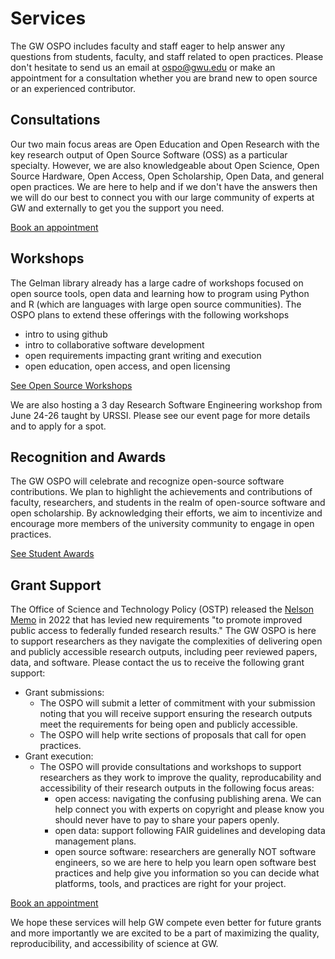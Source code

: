# Services
The GW OSPO includes faculty and staff eager to help answer any questions from students, faculty, and staff related to open practices.  Please don't hesitate to send us an email at ospo@gwu.edu or make an appointment for a consultation whether you are brand new to open source or an experienced contributor.  

## Consultations
Our two main focus areas are Open Education and Open Research with the key research output of Open Source Software (OSS) as a particular specialty.  However, we are also knowledgeable about Open Science, Open Source Hardware, Open Access, Open Scholarship, Open Data, and general open practices.  We are here to help and if we don't have the answers then we will do our best to connect you with our large community of experts at GW and externally to get you the support you need. 

[Book an appointment](https://calendly.com/david-lippert/30min)

## Workshops
The Gelman library already has a large cadre of workshops focused on open source tools, open data and learning how to program using Python and R (which are languages with large open source communities).  The OSPO plans to extend these offerings with the following workshops
 - intro to using github
 - intro to collaborative software development
 - open requirements impacting grant writing and execution
 - open education, open access, and open licensing

[See Open Source Workshops](https://library.gwu.edu/events?terms=open%20source)

 We are also hosting a 3 day Research Software Engineering workshop from June 24-26 taught by URSSI.  Please see our event page for more details and to apply for a spot.

## Recognition and Awards
The GW OSPO will celebrate and recognize open-source software contributions.  We plan to highlight the achievements and contributions of faculty, researchers, and students in the realm of open-source software and open scholarship. By acknowledging their efforts, we aim to incentivize and encourage more members of the university community to engage in open practices.

[See Student Awards](student_awards.md)

## Grant Support
The Office of Science and Technology Policy (OSTP) released the [Nelson Memo](https://www.whitehouse.gov/wp-content/uploads/2022/08/08-2022-OSTP-Public-access-Memo.pdf) in 2022 that has levied new requirements "to promote improved public access to federally funded research results."  The GW OSPO is here to support researchers as they navigate the complexities of delivering open and publicly accessible research outputs, including peer reviewed papers, data, and software.  Please contact the us to receive the following grant support:
 - Grant submissions:
    - The OSPO will submit a letter of commitment with your submission noting that you will receive support ensuring the research outputs meet the requirements for being open and publicly accessible.
    - The OSPO will help write sections of proposals that call for open practices.
 - Grant execution:
    - The OSPO will provide consultations and workshops to support researchers as they work to improve the quality, reproducability and accessibility of their research outputs in the following focus areas:
        - open access: navigating the confusing publishing arena.  We can help connect you with experts on copyright and please know you should never have to pay to share your papers openly.
        - open data: support following FAIR guidelines and developing data management plans.
        - open source software: researchers are generally NOT software engineers, so we are here to help you learn open software best practices and help give you information so you can decide what platforms, tools, and practices are right for your project.

[Book an appointment](https://calendly.com/david-lippert/30min)

We hope these services will help GW compete even better for future grants and more importantly we are excited to be a part of maximizing the quality, reproducibility, and accessibility of science at GW.